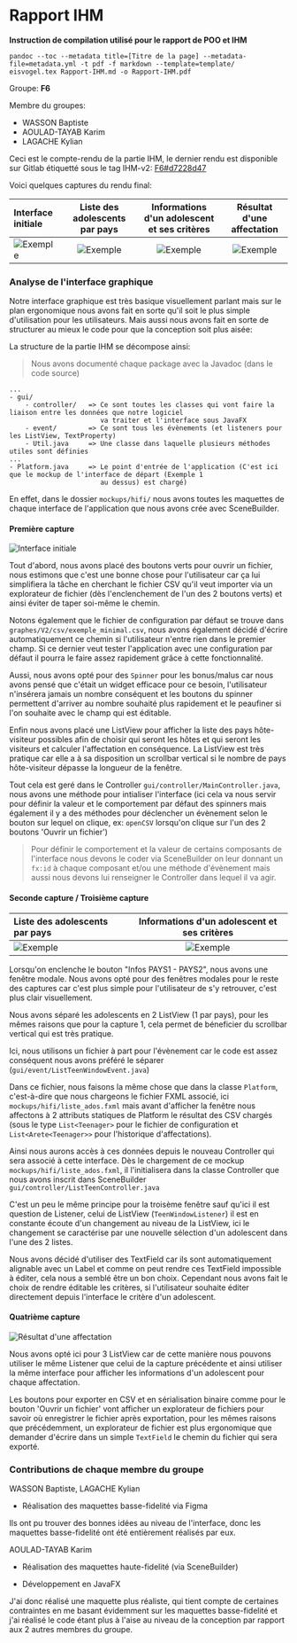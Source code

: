 # Rapport IHM

**Instruction de compilation utilisé pour le rapport de POO et IHM**

```
pandoc --toc --metadata title=[Titre de la page] --metadata-file=metadata.yml -t pdf -f markdown --template=template/
eisvogel.tex Rapport-IHM.md -o Rapport-IHM.pdf
```

Groupe: **F6**

Membre du groupes:

- WASSON Baptiste
- AOULAD-TAYAB Karim
- LAGACHE Kylian

Ceci est le compte-rendu de la partie IHM, le dernier rendu est disponible sur Gitlab étiquetté sous le tag IHM-v2: [F6#d7228d47](https://gitlab.univ-lille.fr/sae2.01-2.02/2023/F6/-/tree/d7228d47cbce65f88aacfa970a3ea4e7897713f5)

Voici quelques captures du rendu final:

| Interface initiale | Liste des adolescents par pays | Informations d'un adolescent et ses critères | Résultat d'une affectation |
|:--------------- |:---------------:|:-----:|:-------:|
| ![Exemple](captures/image/example.png)  | ![Exemple](captures/image/example2.png) | ![Exemple](captures/image/example3.png) | ![Exemple](captures/image/example4.png) | 

### Analyse de l'interface graphique

Notre interface graphique est très basique visuellement parlant mais sur le plan ergonomique nous avons fait en sorte qu'il soit le plus simple d'utilisation pour les utilisateurs. Mais aussi nous avons fait en sorte de structurer au mieux le code pour que la conception soit plus aisée:

La structure de la partie IHM se décompose ainsi:

> Nous avons documenté chaque package avec la Javadoc (dans le code source)

```
...
- gui/
    - controller/   => Ce sont toutes les classes qui vont faire la liaison entre les données que notre logiciel
                       va traiter et l'interface sous JavaFX
    - event/        => Ce sont tous les évènements (et listeners pour les ListView, TextProperty)
    - Util.java     => Une classe dans laquelle plusieurs méthodes utiles sont définies
...
- Platform.java     => Le point d'entrée de l'application (C'est ici que le mockup de l'interface de départ (Exemple 1
                       au dessus) est chargé)
```

En effet, dans le dossier ``mockups/hifi/`` nous avons toutes les maquettes de chaque interface de l'application que nous avons crée avec SceneBuilder.

#### Première capture

![Interface initiale](captures/image/example.png)

Tout d'abord, nous avons placé des boutons verts pour ouvrir un fichier, nous estimons que c'est une bonne chose pour l'utilisateur car ça lui simplifiera la tâche en cherchant le fichier CSV qu'il veut importer via un explorateur de fichier (dès l'enclenchement de l'un des 2 boutons verts) et ainsi éviter de taper soi-même le chemin.

Notons également que le fichier de configuration par défaut se trouve dans ``graphes/V2/csv/exemple_minimal.csv``, nous avons également décidé d'écrire automatiquement ce chemin si l'utilisateur n'entre rien dans le premier champ. Si ce dernier veut tester l'application avec une configuration par défaut il pourra le faire assez rapidement grâce à cette fonctionnalité.

Aussi, nous avons opté pour des ``Spinner`` pour les bonus/malus car nous avons pensé que c'était un widget efficace pour ce besoin, l'utilisateur n'insérera jamais un nombre conséquent et les boutons du spinner permettent d'arriver au nombre souhaité plus rapidement et le peaufiner si l'on souhaite avec le champ qui est éditable.

Enfin nous avons placé une ListView pour afficher la liste des pays hôte-visiteur possibles afin de choisir qui seront les hôtes et qui seront les visiteurs et calculer l'affectation en conséquence. La ListView est très pratique car elle a à sa disposition un scrollbar vertical si le nombre de pays hôte-visiteur dépasse la longueur de la fenêtre.

Tout cela est geré dans le Controller ``gui/controller/MainController.java``, nous avons une méthode pour intialiser l'interface (ici cela va nous servir pour définir la valeur et le comportement par défaut des spinners mais également il y a des méthodes pour déclencher un évènement selon le bouton sur lequel on clique, ex: ``openCSV`` lorsqu'on clique sur l'un des 2 boutons 'Ouvrir un fichier')

> Pour définir le comportement et la valeur de certains composants de l'interface nous devons le coder via SceneBuilder on leur donnant un ``fx:id`` à chaque composant et/ou une méthode d'évènement mais aussi nous devons lui renseigner le Controller dans lequel il va agir.

#### Seconde capture / Troisième capture

| Liste des adolescents par pays | Informations d'un adolescent et ses critères | 
|:--------------- |:---------------:|
| ![Exemple](captures/image/example2.png) | ![Exemple](captures/image/example3.png) | 

Lorsqu'on enclenche le bouton "Infos PAYS1 - PAYS2", nous avons une fenêtre modale. Nous avons opté pour des fenêtres modales pour le reste des captures car c'est plus simple pour l'utilisateur de s'y retrouver, c'est plus clair visuellement.

Nous avons séparé les adolescents en 2 ListView (1 par pays), pour les mêmes raisons que pour la capture 1, cela permet de béneficier du scrollbar vertical qui est très pratique.

Ici, nous utilisons un fichier à part pour l'évènement car le code est assez conséquent nous avons préféré le séparer (``gui/event/ListTeenWindowEvent.java``)

Dans ce fichier, nous faisons la même chose que dans la classe ``Platform``, c'est-à-dire que nous chargeons le fichier FXML associé, ici ``mockups/hifi/liste_ados.fxml`` mais avant d'afficher la fenêtre nous affectons à 2 attributs statiques de Platform le résultat des CSV chargés (sous le type ``List<Teenager>`` pour le fichier de configuration et ``List<Arete<Teenager>>`` pour l'historique d'affectations).

Ainsi nous aurons accès à ces données depuis le nouveau Controller qui sera associé à cette interface. Dès le chargement de ce mockup ``mockups/hifi/liste_ados.fxml``, il l'initialisera dans la classe Controller que nous avons inscrit dans SceneBuilder ``gui/controller/ListTeenController.java``

C'est un peu le même principe pour la troisème fenêtre sauf qu'ici il est question de Listener, celui de ListView (``TeenWindowListener``) il est en constante écoute d'un changement au niveau de la ListView, ici le changement se caractérise par une nouvelle sélection d'un adolescent dans l'une des 2 listes.

Nous avons décidé d'utiliser des TextField car ils sont automatiquement alignable avec un Label et comme on peut rendre ces TextField impossible à éditer, cela nous a semblé être un bon choix. Cependant nous avons fait le choix de rendre éditable les critères, si l'utilisateur souhaite éditer directement depuis l'interface le critère d'un adolescent.

#### Quatrième capture

![Résultat d'une affectation](captures/image/example4.png)

Nous avons opté ici pour 3 ListView car de cette manière nous pouvons utiliser le même Listener que celui de la capture précédente et ainsi utiliser la même interface pour afficher les informations d'un adolescent pour chaque affectation.

Les boutons pour exporter en CSV et en sérialisation binaire comme pour le bouton 'Ouvrir un fichier' vont afficher un explorateur de fichiers pour savoir où enregistrer le fichier après exportation, pour les mêmes raisons que précédemment, un explorateur de fichier est plus ergonomique que demander d'écrire dans un simple ``TextField`` le chemin du fichier qui sera exporté.

### Contributions de chaque membre du groupe

WASSON Baptiste, LAGACHE Kylian

- Réalisation des maquettes basse-fidelité via Figma

Ils ont pu trouver des bonnes idées au niveau de l'interface, donc les maquettes basse-fidelité ont été entièrement réalisés par eux.

AOULAD-TAYAB Karim

- Réalisation des maquettes haute-fidelité (via SceneBuilder)

- Développement en JavaFX

J'ai donc réalisé une maquette plus réaliste, qui tient compte de certaines contraintes en me basant évidemment sur les maquettes basse-fidelité et j'ai réalisé le code étant plus à l'aise au niveau de la conception par rapport aux 2 autres membres du groupe.